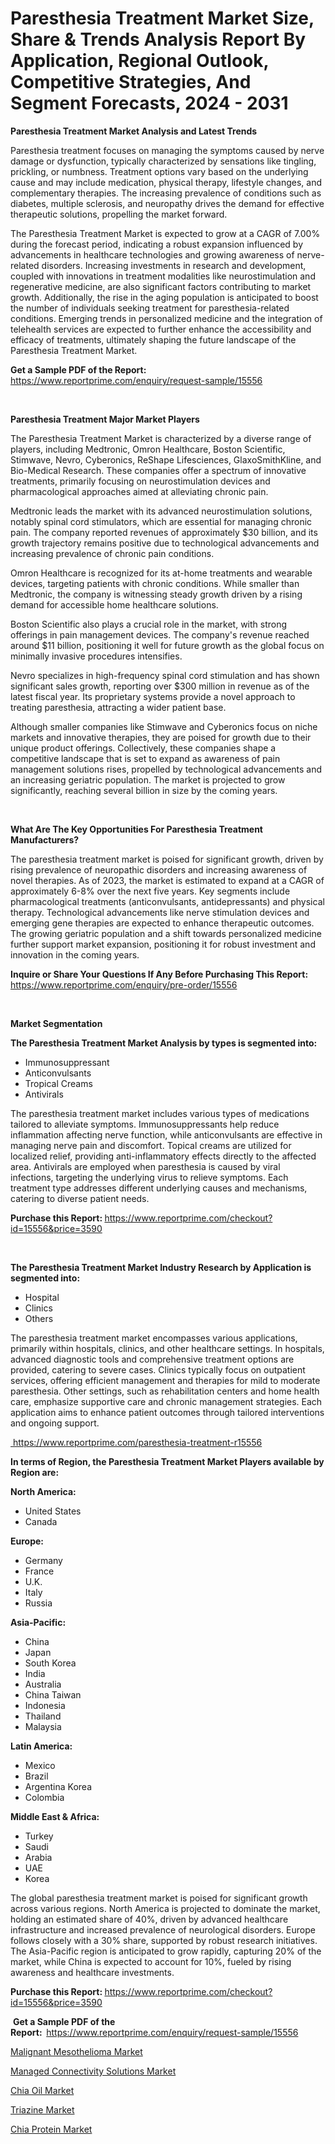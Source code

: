 <p><h1>Paresthesia Treatment Market Size, Share & Trends Analysis Report By Application, Regional Outlook, Competitive Strategies, And Segment Forecasts, 2024 - 2031</h1></p><p><strong>Paresthesia Treatment Market Analysis and Latest Trends</strong></p>
<p><p>Paresthesia treatment focuses on managing the symptoms caused by nerve damage or dysfunction, typically characterized by sensations like tingling, prickling, or numbness. Treatment options vary based on the underlying cause and may include medication, physical therapy, lifestyle changes, and complementary therapies. The increasing prevalence of conditions such as diabetes, multiple sclerosis, and neuropathy drives the demand for effective therapeutic solutions, propelling the market forward.</p><p>The Paresthesia Treatment Market is expected to grow at a CAGR of 7.00% during the forecast period, indicating a robust expansion influenced by advancements in healthcare technologies and growing awareness of nerve-related disorders. Increasing investments in research and development, coupled with innovations in treatment modalities like neurostimulation and regenerative medicine, are also significant factors contributing to market growth. Additionally, the rise in the aging population is anticipated to boost the number of individuals seeking treatment for paresthesia-related conditions. Emerging trends in personalized medicine and the integration of telehealth services are expected to further enhance the accessibility and efficacy of treatments, ultimately shaping the future landscape of the Paresthesia Treatment Market.</p></p>
<p><strong>Get a Sample PDF of the Report:&nbsp;</strong> <a href="https://www.reportprime.com/enquiry/request-sample/15556?utm_campaign=11&utm_medium=2&utm_source=Github&utm_content=ia&utm_term=16112024&utm_id=paresthesia-treatment">https://www.reportprime.com/enquiry/request-sample/15556</a></p>
<p>&nbsp;</p>
<p><strong>Paresthesia Treatment Major Market Players</strong></p>
<p><p>The Paresthesia Treatment Market is characterized by a diverse range of players, including Medtronic, Omron Healthcare, Boston Scientific, Stimwave, Nevro, Cyberonics, ReShape Lifesciences, GlaxoSmithKline, and Bio-Medical Research. These companies offer a spectrum of innovative treatments, primarily focusing on neurostimulation devices and pharmacological approaches aimed at alleviating chronic pain.</p><p>Medtronic leads the market with its advanced neurostimulation solutions, notably spinal cord stimulators, which are essential for managing chronic pain. The company reported revenues of approximately $30 billion, and its growth trajectory remains positive due to technological advancements and increasing prevalence of chronic pain conditions.</p><p>Omron Healthcare is recognized for its at-home treatments and wearable devices, targeting patients with chronic conditions. While smaller than Medtronic, the company is witnessing steady growth driven by a rising demand for accessible home healthcare solutions.</p><p>Boston Scientific also plays a crucial role in the market, with strong offerings in pain management devices. The company's revenue reached around $11 billion, positioning it well for future growth as the global focus on minimally invasive procedures intensifies.</p><p>Nevro specializes in high-frequency spinal cord stimulation and has shown significant sales growth, reporting over $300 million in revenue as of the latest fiscal year. Its proprietary systems provide a novel approach to treating paresthesia, attracting a wider patient base.</p><p>Although smaller companies like Stimwave and Cyberonics focus on niche markets and innovative therapies, they are poised for growth due to their unique product offerings. Collectively, these companies shape a competitive landscape that is set to expand as awareness of pain management solutions rises, propelled by technological advancements and an increasing geriatric population. The market is projected to grow significantly, reaching several billion in size by the coming years.</p></p>
<p>&nbsp;</p>
<p><strong>What Are The Key Opportunities For Paresthesia Treatment Manufacturers?</strong></p>
<p><p>The paresthesia treatment market is poised for significant growth, driven by rising prevalence of neuropathic disorders and increasing awareness of novel therapies. As of 2023, the market is estimated to expand at a CAGR of approximately 6-8% over the next five years. Key segments include pharmacological treatments (anticonvulsants, antidepressants) and physical therapy. Technological advancements like nerve stimulation devices and emerging gene therapies are expected to enhance therapeutic outcomes. The growing geriatric population and a shift towards personalized medicine further support market expansion, positioning it for robust investment and innovation in the coming years.</p></p>
<p><strong>Inquire or Share Your Questions If Any Before Purchasing This Report:</strong> <a href="https://www.reportprime.com/enquiry/pre-order/15556?utm_campaign=11&utm_medium=2&utm_source=Github&utm_content=ia&utm_term=16112024&utm_id=paresthesia-treatment">https://www.reportprime.com/enquiry/pre-order/15556</a></p>
<p>&nbsp;</p>
<p><strong>Market Segmentation</strong></p>
<p><strong>The Paresthesia Treatment Market Analysis by types is segmented into:</strong></p>
<p><ul><li>Immunosuppressant</li><li>Anticonvulsants</li><li>Tropical Creams</li><li>Antivirals</li></ul></p>
<p><p>The paresthesia treatment market includes various types of medications tailored to alleviate symptoms. Immunosuppressants help reduce inflammation affecting nerve function, while anticonvulsants are effective in managing nerve pain and discomfort. Topical creams are utilized for localized relief, providing anti-inflammatory effects directly to the affected area. Antivirals are employed when paresthesia is caused by viral infections, targeting the underlying virus to relieve symptoms. Each treatment type addresses different underlying causes and mechanisms, catering to diverse patient needs.</p></p>
<p><strong>Purchase this Report:&nbsp;</strong><a href="https://www.reportprime.com/checkout?id=15556&price=3590&utm_campaign=11&utm_medium=2&utm_source=Github&utm_content=ia&utm_term=16112024&utm_id=paresthesia-treatment">https://www.reportprime.com/checkout?id=15556&price=3590</a></p>
<p>&nbsp;</p>
<p><strong>The Paresthesia Treatment Market Industry Research by Application is segmented into:</strong></p>
<p><ul><li>Hospital</li><li>Clinics</li><li>Others</li></ul></p>
<p><p>The paresthesia treatment market encompasses various applications, primarily within hospitals, clinics, and other healthcare settings. In hospitals, advanced diagnostic tools and comprehensive treatment options are provided, catering to severe cases. Clinics typically focus on outpatient services, offering efficient management and therapies for mild to moderate paresthesia. Other settings, such as rehabilitation centers and home health care, emphasize supportive care and chronic management strategies. Each application aims to enhance patient outcomes through tailored interventions and ongoing support.</p></p>
<p><a href="https://www.reportprime.com/paresthesia-treatment-r15556?utm_campaign=11&utm_medium=2&utm_source=Github&utm_content=ia&utm_term=16112024&utm_id=paresthesia-treatment">&nbsp;https://www.reportprime.com/paresthesia-treatment-r15556</a></p>
<p><strong>In terms of Region, the Paresthesia Treatment Market Players available by Region are:</strong></p>
<p>
    <p> <strong> North America: </strong>
        <ul>
            <li>United States</li>
            <li>Canada</li>
        </ul>
        </p> 
    <p> <strong> Europe: </strong>
        <ul>
            <li>Germany</li>
            <li>France</li>
            <li>U.K.</li>
            <li>Italy</li>
            <li>Russia</li>
        </ul>
        </p> 
    <p> <strong> Asia-Pacific: </strong>
        <ul>
            <li>China</li>
            <li>Japan</li>
            <li>South Korea</li>
            <li>India</li>
            <li>Australia</li>
            <li>China Taiwan</li>
            <li>Indonesia</li>
            <li>Thailand</li>
            <li>Malaysia</li>
        </ul>
        </p> 
    <p> <strong> Latin America: </strong>
        <ul>
            <li>Mexico</li>
            <li>Brazil</li>
            <li>Argentina Korea</li>
            <li>Colombia</li>
        </ul>
        </p> 
    <p> <strong> Middle East & Africa: </strong>
        <ul>
            <li>Turkey</li>
            <li>Saudi</li>
            <li>Arabia</li>
            <li>UAE</li>
            <li>Korea</li>
        </ul>
    </p>
    </p>
<p><p>The global paresthesia treatment market is poised for significant growth across various regions. North America is projected to dominate the market, holding an estimated share of 40%, driven by advanced healthcare infrastructure and increased prevalence of neurological disorders. Europe follows closely with a 30% share, supported by robust research initiatives. The Asia-Pacific region is anticipated to grow rapidly, capturing 20% of the market, while China is expected to account for 10%, fueled by rising awareness and healthcare investments.</p></p>
<p><strong>Purchase this Report: </strong><a href="https://www.reportprime.com/checkout?id=15556&price=3590&utm_campaign=11&utm_medium=2&utm_source=Github&utm_content=ia&utm_term=16112024&utm_id=paresthesia-treatment">https://www.reportprime.com/checkout?id=15556&price=3590</a></p>
<p>&nbsp;<strong>Get a Sample PDF of the Report:&nbsp;&nbsp;</strong><a href="https://www.reportprime.com/enquiry/request-sample/15556?utm_campaign=11&utm_medium=2&utm_source=Github&utm_content=ia&utm_term=16112024&utm_id=paresthesia-treatment">https://www.reportprime.com/enquiry/request-sample/15556</a></p>
<p><strong></strong></p>
<p><p><a href="https://issuu.com/reportprime-2/docs/malignant-mesothelioma-market-size-_7fba35b80e325b?utm_campaign=11&utm_medium=2&utm_source=Github&utm_content=ia&utm_term=16112024&utm_id=paresthesia-treatment">Malignant Mesothelioma Market</a></p><p><a href="https://issuu.com/reportprime-2/docs/managed-connectivity-solutions-mark_6a8abda763c55e?utm_campaign=11&utm_medium=2&utm_source=Github&utm_content=ia&utm_term=16112024&utm_id=paresthesia-treatment">Managed Connectivity Solutions Market</a></p><p><a href="https://www.linkedin.com/pulse/market-insights-global-chia-oil-forecast-innovation-trends-mobxf?utm_campaign=11&utm_medium=2&utm_source=Github&utm_content=ia&utm_term=16112024&utm_id=paresthesia-treatment">Chia Oil Market</a></p><p><a href="https://github.com/ChiragRp1/Market-Research-Report-List-6/blob/main/triazine-market.md?utm_campaign=11&utm_medium=2&utm_source=Github&utm_content=ia&utm_term=16112024&utm_id=paresthesia-treatment">Triazine Market</a></p><p><a href="https://www.linkedin.com/pulse/chia-protein-market-size-share-trends-analysis-report-end-use-ppvjf?utm_campaign=11&utm_medium=2&utm_source=Github&utm_content=ia&utm_term=16112024&utm_id=paresthesia-treatment">Chia Protein Market</a></p></p>